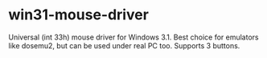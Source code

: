 # win31-mouse-driver
Universal (int 33h) mouse driver for Windows 3.1.
Best choice for emulators like dosemu2, but can be used under real PC too.
Supports 3 buttons.
